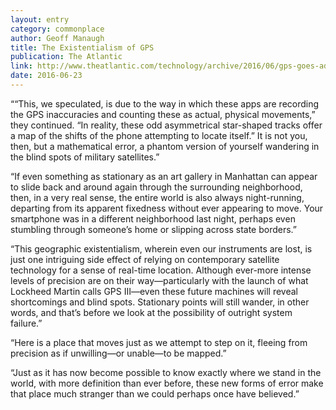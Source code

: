 ```yaml
---
layout: entry
category: commonplace
author: Geoff Manaugh
title: The Existentialism of GPS
publication: The Atlantic
link: http://www.theatlantic.com/technology/archive/2016/06/gps-goes-adrift/487334/
date: 2016-06-23
---
```


““This, we speculated, is due to the way in which these apps are recording the GPS inaccuracies and counting these as actual, physical movements,” they continued. “In reality, these odd asymmetrical star-shaped tracks offer a map of the shifts of the phone attempting to locate itself.” It is not you, then, but a mathematical error, a phantom version of yourself wandering in the blind spots of military satellites.”

“If even something as stationary as an art gallery in Manhattan can appear to slide back and around again through the surrounding neighborhood, then, in a very real sense, the entire world is also always night-running, departing from its apparent fixedness without ever appearing to move. Your smartphone was in a different neighborhood last night, perhaps even stumbling through someone’s home or slipping across state borders.”

“This geographic existentialism, wherein even our instruments are lost, is just one intriguing side effect of relying on contemporary satellite technology for a sense of real-time location. Although ever-more intense levels of precision are on their way—particularly with the launch of what Lockheed Martin calls GPS III—even these future machines will reveal shortcomings and blind spots. Stationary points will still wander, in other words, and that’s before we look at the possibility of outright system failure.”

“Here is a place that moves just as we attempt to step on it, fleeing from precision as if unwilling—or unable—to be mapped.”

“Just as it has now become possible to know exactly where we stand in the world, with more definition than ever before, these new forms of error make that place much stranger than we could perhaps once have believed.”
